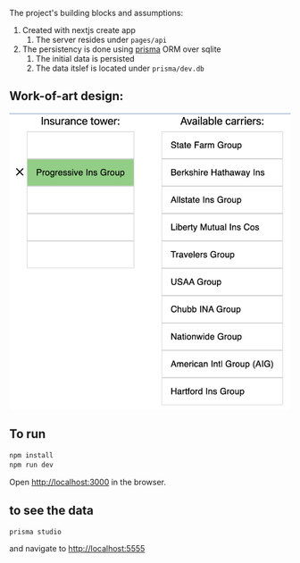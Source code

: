 The project's building blocks and assumptions:
1. Created with nextjs create app
   1. The server resides under `pages/api`
2. The persistency is done using [prisma](https://www.prisma.io/) ORM over sqlite 
   1. The initial data is persisted
   2. The data itslef is located under `prisma/dev.db`

## Work-of-art design:
![](public/art.png)

## To run
```bash
npm install
npm run dev
```

Open [http://localhost:3000](http://localhost:3000) in the browser.

## to see the data
```
prisma studio
```
and navigate to [http://localhost:5555](http://localhost:5555)